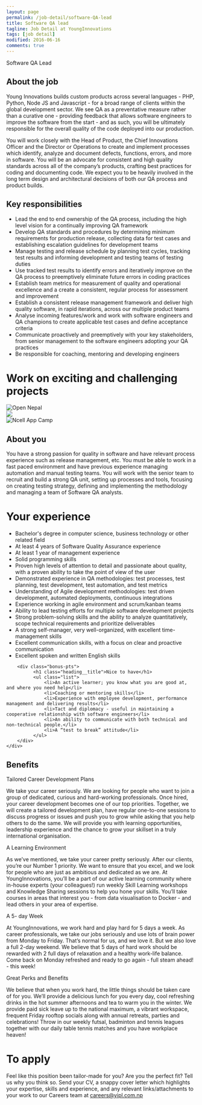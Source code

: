 ```yaml
---
layout: page
permalink: /job-detail/software-QA-lead
title: Software QA lead
tagline: Job Detail at YoungInnovations
tags: [job detail]
modified: 2016-06-16
comments: true
---
```


<div class="job-teaser">
    <div class="job-teaser__hero-content wrap-960">    
        <div class="job-teaser__img-circle software-QA"></div>
        <span class="hero-content__description">Software QA Lead</span>
    </div>    
</div>

<div class="job-about">
    <div class="wrap-620">
        <h2 class="job-about__title">About the job</h2>
        <div class="job-about__description">
         <p>Young Innovations builds custom products across several languages - PHP, Python, Node JS and Javascript - for a broad range of clients within the global development sector. We see QA as a preventative measure rather than a curative one - providing feedback that allows software engineers to improve the software from the start - and as such,  you will be ultimately responsible for the overall quality of the code deployed into our production.</p>
         <p>You will work closely with the Head of Product, the Chief Innovations Officer and the Director or Operations to create and implement processes which identify, analyze and document defects, functions, errors, and more in software. You will be an advocate for consistent and high quality standards across all of the company’s products, crafting best practices for coding and documenting code. We expect you to be heavily involved in the long term design and architectural decisions of both our QA process and product builds.</p>      
        </div>        
        <h2 class="job-about__title">Key responsibilities</h2>
        <ul class="list">
            <li>Lead the end to end ownership of the QA process, including the high level vision for a continually improving QA framework
</li>
            <li>
            Develop QA standards and procedures by determining minimum requirements for production release, collecting data for test cases and establishing escalation guidelines for development teams</li>
            <li>
            Manage testing and release schedule by planning test cycles, tracking test results and informing development and testing teams of testing duties</li>
            <li>
            Use tracked test results to identify errors and iteratively improve on the QA process to preemptively eliminate future errors in coding practices
</li>
            <li>
            Establish team metrics for measurement of quality and operational excellence and a create a consistent, regular process for assessment and improvement</li>
            <li>
            Establish a consistent release management framework and deliver high quality software, in rapid iterations, across our multiple product teams</li>
            <li>
            Analyse incoming features/work and work with software engineers and QA champions to create applicable test cases and define acceptance criteria</li>
            <li>
            Communicate proactively and preemptively with your key stakeholders, from senior management to the software engineers adopting your QA practices</li>
            <li>
            Be responsible for coaching, mentoring and developing engineers</li>
        </ul>
    </div>
</div>

<div class="work-fun">
    <div class="wrap-960">
        <h1 class="career-title">Work on exciting and challenging projects</h1>
        <div class="work-fun-wrapper">
            <div class="work-fun-wrapper__list">
                <img src="/images/career/ic_QA1_shot.jpg" alt="Open Nepal" />        
            </div>
            <div class="work-fun-wrapper__list" alt="Integrity Action">
                <img src="/images/career/ic_QA2_shot.jpg" >                
            </div>
            <div class="work-fun-wrapper__list">
                <img src="/images/career/ic_QA3_shot.jpg" alt="Ncell App Camp" >                
            </div>
        </div>
    </div>
</div>

<div class="job-about__you">
    <div class="wrap-620">
        <h2 class="job-about__title">About you</h2>
        <div class="job-about__description">
             <p>You have a strong passion for quality in software and have relevant process experience such as release management, etc. You must be able to work in a fast paced environment and have previous experience managing automation and manual testing teams. You will work with the senior team to recruit and build a strong QA unit, setting up processes and tools, focusing on creating testing strategy, defining and implementing the methodology and managing a team of Software QA analysts.</p>
        </div>
        <div class="requirements">
            <h1 class="heading__title">Your experience</h1>
            <ul class="list">
                <li>Bachelor's degree in computer science, business technology or other related field</li>
                <li>At least 4 years of Software Quality Assurance experience </li>
                <li>At least 1 year of management experience</li>
                <li>Solid programming skills</li>
                <li>Proven high levels of attention to detail and passionate about quality, with a proven ability to take the point of view of the user</li>
                <li>Demonstrated experience in QA methodologies:  test processes, test planning, test development, test automation, and test metrics</li>
                <li>Understanding of Agile development methodologies: test driven development, automated deployments, continuous integrations</li>
                <li>Experience working in agile environment and scrum/kanban teams</li>
                <li>Ability to lead testing efforts for multiple software development projects</li>
                <li>Strong problem-solving skills and the ability to analyze quantitatively, scope technical requirements and prioritize deliverables</li>
                <li>A strong self-manager, very well-organized, with excellent time-management skills</li>
                <li>Excellent communication skills, with a focus on clear and proactive communication</li>
                <li>Excellent spoken and written English skills</li>
            </ul>
        </div>
        
        <div class="bonus-pts">
              <h1 class="heading__title">Nice to have</h1>
              <ul class="list">
                  <li>An active learner; you know what you are good at, and where you need help</li>
                  <li>Coaching or mentoring skills</li>
                  <li>Experience with employee development, performance management and delivering results</li>
                  <li>Tact and diplomacy - useful in maintaining a cooperative relationship with software engineers</li>
                  <li>An ability to communicate with both technical and non-technical people.</li>
                  <li>A “test to break” attitude</li>                  
              </ul>
        </div>
    </div>  
</div>  
<div class="career-benefits">
    <div class="wrap-960">
        <h2 class="career-title">Benefits</h2>
        <div class="benefits-wrap clearfix">
            <div class="benefits-wrap__list">
                <div class="benefits-wrap__list-content">
                    <span class="benefits-wrap-title">Tailored Career Development Plans</span>
                    <p>We take your career seriously. We are looking for people who want to join a group of dedicated, curious and hard-working professionals. Once hired, your career development becomes one of our top priorities. Together, we will create a tailored development plan, have regular one-to-one sessions to discuss progress or issues and push you to grow while asking that you help others to do the same. We will provide you with learning opportunities, leadership experience and the chance to grow your skillset in a truly international organisation. </p>    
                </div>    
            </div>
            <div class="benefits-wrap__list">
                <div class="benefits-wrap__list-content">
                    <span class="benefits-wrap-title">A Learning Environment</span>
                    <p>As we’ve mentioned, we take your career pretty seriously. After our clients, you’re our Number 1 priority. We want to ensure that you excel, and we look for people who are just as ambitious and dedicated as we are. At YoungInnovations, you’ll be a part of our active learning community where in-house experts (your colleagues!) run weekly  Skill Learning workshops and Knowledge Sharing sessions to help you hone your skills. You’ll take courses in areas that interest you - from data visualisation to Docker - and lead others in your area of expertise.</p>    
                </div>    
            </div>
            <div class="benefits-wrap__list">
                <div class="benefits-wrap__list-content">
                    <span class="benefits-wrap-title">A 5- day Week</span>
                    <p>At YoungInnovations, we work hard and play hard for 5 days a week. As career professionals, we take our jobs seriously and use lots of brain power from Monday to Friday. That’s normal for us, and we love it. But we also love a full 2-day weekend. We believe that 5 days of hard work should be rewarded with 2 full days of relaxation and a healthy work-life balance. Come back on Monday refreshed and ready to go again - full steam ahead! - this week!</p>    
                </div>    
            </div>
            <div class="benefits-wrap__list">
                <div class="benefits-wrap__list-content">
                    <span class="benefits-wrap-title">Great Perks and Benefits</span>
                    <p>We believe that when you work hard, the little things should be taken care of for you. We’ll provide a delicious lunch for you every day, cool refreshing drinks in the hot summer afternoons and tea to warm you in the winter.  We provide paid sick leave up to the national maximum, a vibrant workspace, frequent Friday rooftop socials along with annual retreats, parties and celebrations!  Throw in our weekly futsal, badminton and tennis leagues together with our daily table tennis matches and you have workplace heaven!</p>    
                </div>    
            </div>            
        </div>
    </div>    
</div>
<div class="job-apply wrap-620">
    <h1 class="heading__title">To apply</h1>
    <p class="survey">Feel like this position been tailor-made for you? Are you the perfect fit? Tell us why you think so. Send your CV, a snappy cover letter which highlights your expertise, skills and experience, and any relevant links/attachments to your work to our Careers team at <a href="mailto:careers@yipl.com.np">careers@yipl.com.np</a></p>
</div>